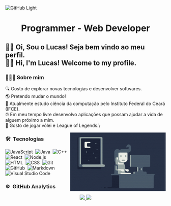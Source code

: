 ![GitHub Light](https://github.com/github-light.png#gh-dark-mode-only)

<h1 align = 'center'>Programmer - Web Developer</h1>

## 👋🏻 Oi, Sou o Lucas! Seja bem vindo ao meu perfil. <br> 👋🏻 Hi, I'm Lucas! Welcome to my profile.

### 👨🏻‍💻 Sobre mim

🔍 Gosto de explorar novas tecnologias e desenvolver softwares.\
🌎 Pretendo mudar o mundo!\
📝 Atualmente estudo ciência da computação pelo Instituto Federal do Ceará (IFCE).\
⏰ Em meu tempo livre desenvolvo aplicações que possam ajudar a vida de alguem próximo a mim.\
🧩 Gosto de jogar vôlei e League of Legends.\


<img align='right' src= 'https://raw.githubusercontent.com/AVS1508/AVS1508/master/assets/Night-Coding.gif'>

### 🛠 &nbsp;Tecnologias

![JavaScript](https://img.shields.io/badge/-JavaScript-05122A?style=flat&logo=javascript)&nbsp;
![Java](https://img.shields.io/badge/-Java-05122A?style=flat&logo=Java&logoColor=FFA518)&nbsp;
![C++](https://img.shields.io/badge/-C++-05122A?style=flat&logo=C%2B%2B&logoColor=00599C)&nbsp;
![React](https://img.shields.io/badge/-React-05122A?style=flat&logo=react)&nbsp;
![Node.js](https://img.shields.io/badge/-Node.js-05122A?style=flat&logo=node.js)&nbsp;\
![HTML](https://img.shields.io/badge/-HTML-05122A?style=flat&logo=HTML5)&nbsp;
![CSS](https://img.shields.io/badge/-CSS-05122A?style=flat&logo=CSS3&logoColor=1572B6)&nbsp;
![Git](https://img.shields.io/badge/-Git-05122A?style=flat&logo=git)&nbsp;
![GitHub](https://img.shields.io/badge/-GitHub-05122A?style=flat&logo=github)&nbsp;
![Markdown](https://img.shields.io/badge/-Markdown-05122A?style=flat&logo=markdown)\
![Visual Studio Code](https://img.shields.io/badge/-Visual%20Studio%20Code-05122A?style=flat&logo=visual-studio-code&logoColor=007ACC)&nbsp;

### ⚙️ &nbsp;GitHub Analytics

<p align="center">
<a href="https://github.com/AVS1508">
  <img height="180em" src="https://github-readme-stats-eight-theta.vercel.app/api?username=Dhenlok&show_icons=true&theme=algolia&include_all_commits=true&count_private=true"/>
  <img height="180em" src="https://github-readme-stats-eight-theta.vercel.app/api/top-langs/?username=Dhenlok&layout=compact&langs_count=8&theme=algolia"/>
</a>
</p>
